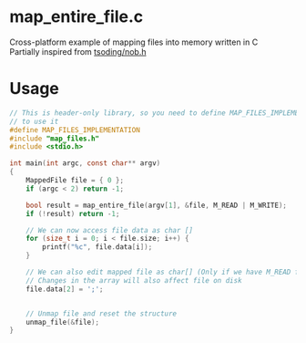 # map_entire_file.c

Cross-platform example of mapping files into memory written in C \
Partially inspired from [tsoding/nob.h](https://github.com/tsoding/nob.h/)

# Usage

``` c
// This is header-only library, so you need to define MAP_FILES_IMPLEMENTATION
// to use it
#define MAP_FILES_IMPLEMENTATION
#include "map_files.h"
#include <stdio.h>

int main(int argc, const char** argv)
{
    MappedFile file = { 0 };
    if (argc < 2) return -1;

    bool result = map_entire_file(argv[1], &file, M_READ | M_WRITE);
    if (!result) return -1;

    // We can now access file data as char []
    for (size_t i = 0; i < file.size; i++) {
        printf("%c", file.data[i]);
    }

    // We can also edit mapped file as char[] (Only if we have M_READ flag set)
    // Changes in the array will also affect file on disk
    file.data[2] = ';';


    // Unmap file and reset the structure
    unmap_file(&file);
}

```
